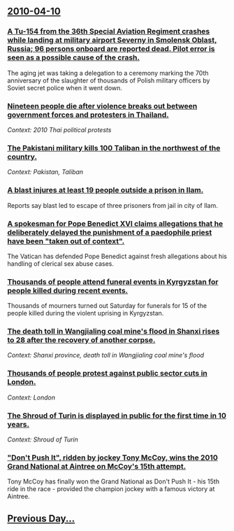 ## [2010-04-10](/news/2010/04/10/index.md)

### [ A Tu-154 from the 36th Special Aviation Regiment crashes while landing at military airport Severny in Smolensk Oblast, Russia; 96 persons onboard are reported dead. Pilot error is seen as a possible cause of the crash. ](/news/2010/04/10/a-tu-154-from-the-36th-special-aviation-regiment-crashes-while-landing-at-military-airport-severny-in-smolensk-oblast-russia-96-persons-o.md)
The aging jet was taking a delegation to a ceremony marking the 70th anniversary of the slaughter of thousands of Polish military officers by Soviet secret police when it went down.

### [Nineteen people die after violence breaks out between government forces and protesters in Thailand. ](/news/2010/04/10/nineteen-people-die-after-violence-breaks-out-between-government-forces-and-protesters-in-thailand.md)
_Context: 2010 Thai political protests_

### [The Pakistani military kills 100 Taliban in the northwest of the country. ](/news/2010/04/10/the-pakistani-military-kills-100-taliban-in-the-northwest-of-the-country.md)
_Context: Pakistan, Taliban_

### [A blast injures at least 19 people outside a prison in Ilam. ](/news/2010/04/10/a-blast-injures-at-least-19-people-outside-a-prison-in-ilam.md)
Reports say blast led to escape of three prisoners from jail in city of Ilam.

### [A spokesman for Pope Benedict XVI claims allegations that he deliberately delayed the punishment of a paedophile priest have been "taken out of context". ](/news/2010/04/10/a-spokesman-for-pope-benedict-xvi-claims-allegations-that-he-deliberately-delayed-the-punishment-of-a-paedophile-priest-have-been-taken-out.md)
The Vatican has defended Pope Benedict against fresh allegations about his handling of clerical sex abuse cases.

### [Thousands of people attend funeral events in Kyrgyzstan for people killed during recent events. ](/news/2010/04/10/thousands-of-people-attend-funeral-events-in-kyrgyzstan-for-people-killed-during-recent-events.md)
Thousands of mourners turned out Saturday for funerals for 15 of the people killed during the violent uprising in Kyrgyzstan.

### [The death toll in Wangjialing coal mine's flood in Shanxi rises to 28 after the recovery of another corpse. ](/news/2010/04/10/the-death-toll-in-wangjialing-coal-mine-s-flood-in-shanxi-rises-to-28-after-the-recovery-of-another-corpse.md)
_Context: Shanxi province, death toll in Wangjialing coal mine's flood_

### [Thousands of people protest against public sector cuts in London. ](/news/2010/04/10/thousands-of-people-protest-against-public-sector-cuts-in-london.md)
_Context: London_

### [The Shroud of Turin is displayed in public for the first time in 10 years. ](/news/2010/04/10/the-shroud-of-turin-is-displayed-in-public-for-the-first-time-in-10-years.md)
_Context: Shroud of Turin_

### ["Don't Push It", ridden by jockey Tony McCoy, wins the 2010 Grand National at Aintree on McCoy's 15th attempt. ](/news/2010/04/10/don-t-push-it-ridden-by-jockey-tony-mccoy-wins-the-2010-grand-national-at-aintree-on-mccoy-s-15th-attempt.md)
Tony McCoy has finally won the Grand National as Don&#039;t Push It - his 15th ride in the race - provided the champion jockey with a famous victory at Aintree.

## [Previous Day...](/news/2010/04/9/index.md)

